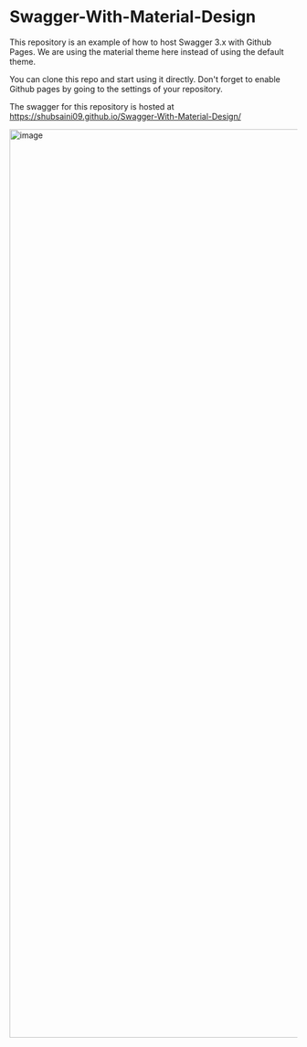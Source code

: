 # Swagger-With-Material-Design

This repository is an example of how to host Swagger 3.x with Github Pages. We are using the material theme here instead of using the default theme. 

You can clone this repo and start using it directly. Don't forget to enable Github pages by going to the settings of your repository.

The swagger for this repository is hosted at https://shubsaini09.github.io/Swagger-With-Material-Design/

<img width="1591" alt="image" src="https://github.com/shubsaini09/Swagger-With-Material-Design/assets/12813253/83ca4bf5-e099-43ca-a285-e4a380bb3f17">
